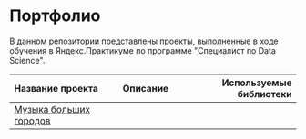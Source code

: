 # Портфолио #
В данном репозитории представлены проекты, выполненные в ходе обучения в Яндекс.Практикуме по программе "Специалист по Data Science".

| Название проекта | Описание | Используемые библиотеки |
|:-|:-:|-:|
| [Музыка больших городов](https://github.com/Kpitl/Yandex_practicum/tree/a421f81327ff1e4f6d8ce19a1ff8f6c7272002ab/Borrower%20reliability%20study) | 

